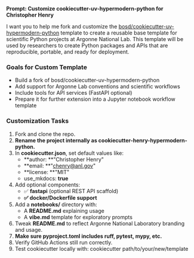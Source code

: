 **Prompt: Customize cookiecutter-uv-hypermodern-python for Christopher Henry**

I want you to help me fork and customize the [bosd/cookiecutter-uv-hypermodern-python](https://github.com/bosd/cookiecutter-uv-hypermodern-python) template to create a reusable base template for scientific Python projects at Argonne National Lab. This template will be used by researchers to create Python packages and APIs that are reproducible, portable, and ready for deployment.

### **Goals for Custom Template**

- Build a fork of bosd/cookiecutter-uv-hypermodern-python
- Add support for Argonne Lab conventions and scientific workflows
- Include tools for API services (FastAPI optional)
- Prepare it for further extension into a Jupyter notebook workflow template

### **Customization Tasks**

1. Fork and clone the repo.
2. **Rename the project internally as **cookiecutter-henry-hypermodern-python**.**
3. In **cookiecutter.json**, set default values like:
   - **author: **"Christopher Henry"
   - **email: **"chenry@anl.gov"
   - **license: **"MIT"
   - use_mkdocs: **true**
4. Add optional components:
   - ✅ **fastapi** (optional REST API scaffold)
   - **✅ **docker/Dockerfile** support**
5. Add a **notebooks/** directory with:
   - A **README.md** explaining usage
   - A **vibe.md** template for exploratory prompts
6. Tweak **README.md** to reflect Argonne National Laboratory branding and usage.
7. **Make sure **pyproject.toml** includes **ruff**, **pytest**, **mypy**, etc.**
8. Verify GitHub Actions still run correctly.
9. Test cookiecutter locally with: cookiecutter path/to/your/new/template
